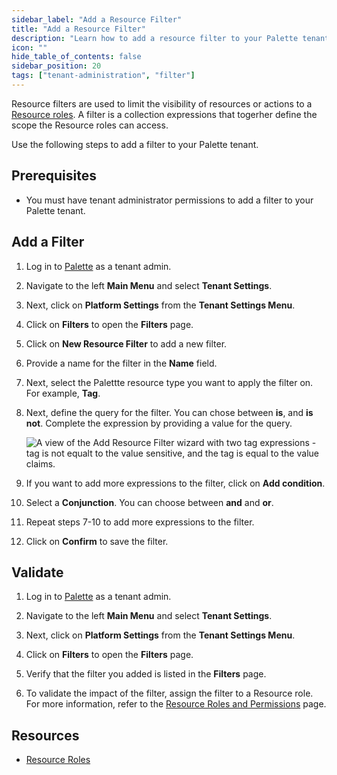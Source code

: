 ```yaml
---
sidebar_label: "Add a Resource Filter"
title: "Add a Resource Filter"
description: "Learn how to add a resource filter to your Palette tenant."
icon: ""
hide_table_of_contents: false
sidebar_position: 20
tags: ["tenant-administration", "filter"]
---
```


Resource filters are used to limit the visibility of resources or actions to a
[Resource roles](../user-management/palette-rbac/resource-scope-roles-permissions.md). A filter is a collection
expressions that togerher define the scope the Resource roles can access.

Use the following steps to add a filter to your Palette tenant.

## Prerequisites

- You must have tenant administrator permissions to add a filter to your Palette tenant.

## Add a Filter

1. Log in to [Palette](https://console.spectrocloud.com) as a tenant admin.

2. Navigate to the left **Main Menu** and select **Tenant Settings**.

3. Next, click on **Platform Settings** from the **Tenant Settings Menu**.

4. Click on **Filters** to open the **Filters** page.

5. Click on **New Resource Filter** to add a new filter.

6. Provide a name for the filter in the **Name** field.

7. Next, select the Palettte resource type you want to apply the filter on. For example, **Tag**.

8. Next, define the query for the filter. You can chose between **is**, and **is not**. Complete the expression by
   providing a value for the query.

   ![A view of the Add Resource Filter wizard with two tag expressions - tag is not equalt to the value sensitive, and the tag is equal to the value claims.](/tenant-settings_filters_add-resource-filter-wizard.webp)

9. If you want to add more expressions to the filter, click on **Add condition**.

10. Select a **Conjunction**. You can choose between **and** and **or**.

11. Repeat steps 7-10 to add more expressions to the filter.

12. Click on **Confirm** to save the filter.

## Validate

1. Log in to [Palette](https://console.spectrocloud.com) as a tenant admin.

2. Navigate to the left **Main Menu** and select **Tenant Settings**.

3. Next, click on **Platform Settings** from the **Tenant Settings Menu**.

4. Click on **Filters** to open the **Filters** page.

5. Verify that the filter you added is listed in the **Filters** page.

6. To validate the impact of the filter, assign the filter to a Resource role. For more information, refer to the
   [Resource Roles and Permissions](../user-management/palette-rbac/resource-scope-roles-permissions.md) page.

## Resources

- [Resource Roles ](../user-management/palette-rbac/resource-scope-roles-permissions.md)
